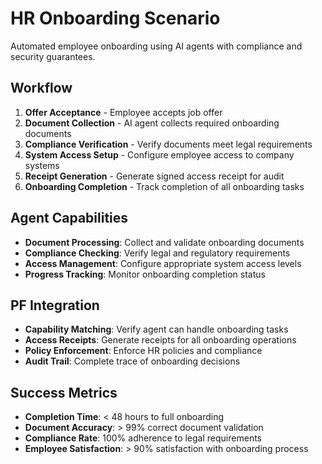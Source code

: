 # HR Onboarding Scenario

Automated employee onboarding using AI agents with compliance and security guarantees.

## Workflow

1. **Offer Acceptance** - Employee accepts job offer
2. **Document Collection** - AI agent collects required onboarding documents
3. **Compliance Verification** - Verify documents meet legal requirements
4. **System Access Setup** - Configure employee access to company systems
5. **Receipt Generation** - Generate signed access receipt for audit
6. **Onboarding Completion** - Track completion of all onboarding tasks

## Agent Capabilities

- **Document Processing**: Collect and validate onboarding documents
- **Compliance Checking**: Verify legal and regulatory requirements
- **Access Management**: Configure appropriate system access levels
- **Progress Tracking**: Monitor onboarding completion status

## PF Integration

- **Capability Matching**: Verify agent can handle onboarding tasks
- **Access Receipts**: Generate receipts for all onboarding operations
- **Policy Enforcement**: Enforce HR policies and compliance
- **Audit Trail**: Complete trace of onboarding decisions

## Success Metrics

- **Completion Time**: < 48 hours to full onboarding
- **Document Accuracy**: > 99% correct document validation
- **Compliance Rate**: 100% adherence to legal requirements
- **Employee Satisfaction**: > 90% satisfaction with onboarding process
